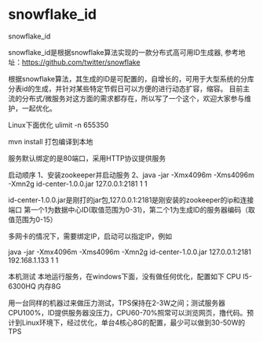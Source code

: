# snowflake_id
snowflake_id

snowflake_id是根据snowflake算法实现的一款分布式高可用ID生成器,
参考地址：https://github.com/twitter/snowflake


根据snowflake算法，其生成的ID是可配置的，自增长的，可用于大型系统的分库分表id的生成，并针对某些特定节假日可以方便的进行动态扩容，缩容。
目前主流的分布式/微服务对这方面的需求都存在，所以写了一个这个，欢迎大家参与维护，一起优化。


Linux下面优化 ulimit -n 655350

mvn install 打包编译到本地

服务默认绑定的是80端口，采用HTTP协议提供服务

启动顺序
1、安装zookeeper并启动服务
2、java -jar -Xmx4096m -Xms4096m -Xmn2g  id-center-1.0.0.jar 127.0.0.1:2181 1 1


id-center-1.0.0.jar是刚打的jar包,127.0.0.1:2181是刚安装的zookeeper的ip和连接端口 第一个1为数据中心ID(取值范围为0-31)，第二个1为生成ID的服务器编码（取值范围为0-15）


多网卡的情况下，需要绑定IP，启动可以指定IP，例如


java -jar -Xmx4096m -Xms4096m -Xmn2g  id-center-1.0.0.jar 127.0.0.1:2181 192.168.1.133 1 1


本机测试
本地运行服务，在windows下面，没有做任何优化，配置如下
CPU I5-6300HQ
内存8G

用一台同样的机器过来做压力测试，TPS保持在2-3W之间；测试服务器CPU100%，ID提供服务器没压力，CPU60-70%照常可以浏览网页，撸代码。预计到Linux环境下，经过优化，单台4核心8G的配置，最少可以做到30-50W的TPS


